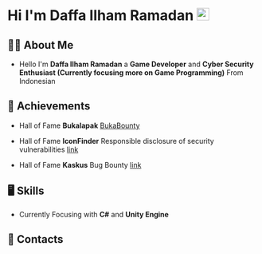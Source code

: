 # Hi I'm Daffa Ilham Ramadan <img src="https://media1.giphy.com/media/VdoIFLsMIlwzfKD520/giphy.gif?cid=790b7611dl1neprjz1ky89ycmnyytjo90gm785k84y8lijaq&rid=giphy.gif&ct=s" width="25px">

## 👨‍💻 About Me
- Hello I'm **Daffa Ilham Ramadan** a **Game Developer** and **Cyber Security Enthusiast (Currently focusing more on Game Programming)** From Indonesian


## 🥇 Achievements
- Hall of Fame **Bukalapak** [BukaBounty](https://bukalapak.github.io/bukabounty/)

- Hall of Fame **IconFinder** Responsible disclosure of security vulnerabilities [link](https://support.iconfinder.com/en/articles/18178-responsible-disclosure-of-security-vulnerabilities)

- Hall of Fame **Kaskus** Bug Bounty [link](https://bantuan.kaskus.co.id/hc/id/articles/360026355992-Hall-of-Fame)

## 🖥️ Skills
- Currently Focusing with **C#** and **Unity Engine**

## 📱 Contacts



